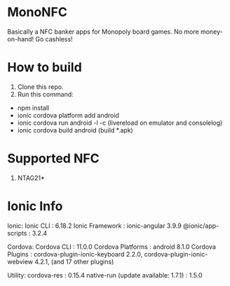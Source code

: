 # MonoNFC
Basically a NFC banker apps for Monopoly board games. No more money-on-hand! Go cashless!

# How to build
1. Clone this repo.
2. Run this command:
  - npm install
  - ionic cordova platform add android
  - ionic cordova run android -l -c (livereload on emulator and consolelog)
  - ionic cordova build android (build *.apk)
 
# Supported NFC
1. NTAG21*

# Ionic Info
Ionic:
   Ionic CLI          : 6.18.2
   Ionic Framework    : ionic-angular 3.9.9
   @ionic/app-scripts : 3.2.4

Cordova:
   Cordova CLI       : 11.0.0
   Cordova Platforms : android 8.1.0
   Cordova Plugins   : cordova-plugin-ionic-keyboard 2.2.0, cordova-plugin-ionic-webview 4.2.1, (and 17 other plugins)

Utility:
   cordova-res                          : 0.15.4
   native-run (update available: 1.7.1) : 1.5.0
